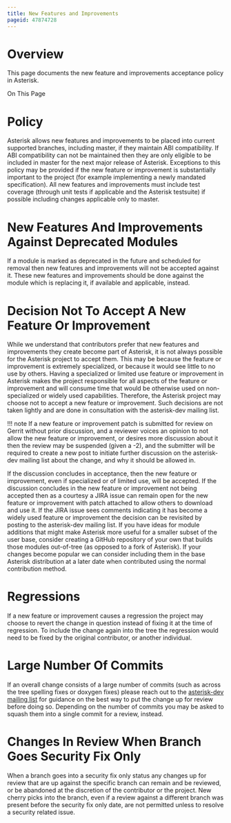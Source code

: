 ```yaml
---
title: New Features and Improvements
pageid: 47874728
---
```


Overview
========

This page documents the new feature and improvements acceptance policy in Asterisk.

On This Page



Policy
======

Asterisk allows new features and improvements to be placed into current supported branches, including master, if they maintain ABI compatibility. If ABI compatibility can not be maintained then they are only eligible to be included in master for the next major release of Asterisk. Exceptions to this policy may be provided if the new feature or improvement is substantially important to the project (for example implementing a newly mandated specification). All new features and improvements must include test coverage (through unit tests if applicable and the Asterisk testsuite) if possible including changes applicable only to master.

New Features And Improvements Against Deprecated Modules
========================================================

If a module is marked as deprecated in the future and scheduled for removal then new features and improvements will not be accepted against it. These new features and improvements should be done against the module which is replacing it, if available and applicable, instead.

Decision Not To Accept A New Feature Or Improvement
===================================================

While we understand that contributors prefer that new features and improvements they create become part of Asterisk, it is not always possible for the Asterisk project to accept them. This may be because the feature or improvement is extremely specialized, or because it would see little to no use by others. Having a specialized or limited use feature or improvement in Asterisk makes the project responsible for all aspects of the feature or improvement and will consume time that would be otherwise used on non-specialized or widely used capabilities. Therefore, the Asterisk project may choose not to accept a new feature or improvement. Such decisions are not taken lightly and are done in consultation with the asterisk-dev mailing list.




!!! note 
    If a new feature or improvement patch is submitted for review on Gerrit without prior discussion, and a reviewer voices an opinion to not allow the new feature or improvement, or desires more discussion about it then the review may be suspended (given a -2), and the submitter will be required to create a new post to initiate further discussion on the asterisk-dev mailing list about the change, and why it should be allowed in.

      
[//]: # (end-note)



If the discussion concludes in acceptance, then the new feature or improvement, even if specialized or of limited use, will be accepted. If the discussion concludes in the new feature or improvement not being accepted then as a courtesy a JIRA issue can remain open for the new feature or improvement with patch attached to allow others to download and use it. If the JIRA issue sees comments indicating it has become a widely used feature or improvement the decision can be revisited by posting to the asterisk-dev mailing list. If you have ideas for module additions that might make Asterisk more useful for a smaller subset of the user base, consider creating a GitHub repository of your own that builds those modules out-of-tree (as opposed to a fork of Asterisk). If your changes become popular we can consider including them in the base Asterisk distribution at a later date when contributed using the normal contribution method.

Regressions
===========

If a new feature or improvement causes a regression the project may choose to revert the change in question instead of fixing it at the time of regression. To include the change again into the tree the regression would need to be fixed by the original contributor, or another individual.

Large Number Of Commits
=======================

If an overall change consists of a large number of commits (such as across the tree spelling fixes or doxygen fixes) please reach out to the [asterisk-dev mailing list](http://lists.digium.com/mailman/listinfo/asterisk-dev) for guidance on the best way to put the change up for review before doing so. Depending on the number of commits you may be asked to squash them into a single commit for a review, instead.

Changes In Review When Branch Goes Security Fix Only
====================================================

When a branch goes into a security fix only status any changes up for review that are up against the specific branch can remain and be reviewed, or be abandoned at the discretion of the contributor or the project. New cherry picks into the branch, even if a review against a different branch was present before the security fix only date, are not permitted unless to resolve a security related issue.

  

